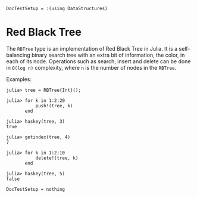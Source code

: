 ```@meta
DocTestSetup = :(using DataStructures)
```

# Red Black Tree

The `RBTree` type is an implementation of Red Black Tree in Julia. It is a self-balancing binary search tree with an extra bit of information, the color, in each of its node. Operations such as search, insert and delete can be done in `O(log n)` complexity, where `n` is the number of nodes in the `RBTree`.

Examples:

```jldoctest
julia> tree = RBTree{Int}();

julia> for k in 1:2:20
           push!(tree, k)
       end

julia> haskey(tree, 3)
true

julia> getindex(tree, 4)
7

julia> for k in 1:2:10
           delete!(tree, k)
       end

julia> haskey(tree, 5)
false
```

```@meta
DocTestSetup = nothing
```